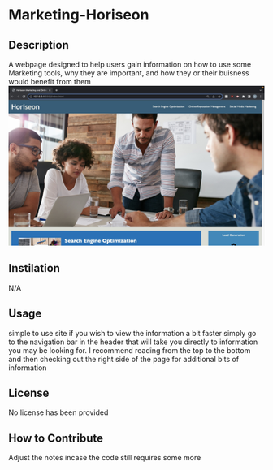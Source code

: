 # Marketing-Horiseon

## Description 
A webpage designed to help users gain information on how to use some Marketing tools, why they are important, and how they or their buisness would benefit from them
![alt screenshot of website](assets/Image%2012-14-22%20at%207.47%20PM.jpg)
## Instilation 
N/A
## Usage 
simple to use site if you wish to view the information a bit faster simply go to the navigation bar in the header that will take you directly to information you may be looking for. I recommend reading from the top to the bottom and then checking out the right side of the page for additional bits of information 
## License 
No license has been provided 

## How to Contribute 
Adjust the notes incase the code still requires some more
